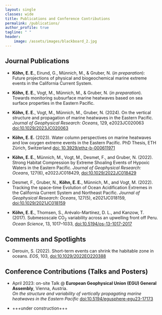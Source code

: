```yaml
---
layout: single
classes: wide
title: Publications and Conference Contributions
permalink: /publications/
author_profile: true
tagline: " "
header:
    image: /assets/images/blackboard_2.jpg
---
```


## Journal Publications

- **Köhn, E. E.**, Eirund, G., Münnich, M., & Gruber, N. (*in preparation*): Future projections of physical and biogeochemical marine extreme events in the California Current System.

- **Köhn, E. E.**, Vogt, M., Münnich, M., & Gruber, N. (*in preparation*). Towards monitoring subsurface marine heatwaves based on sea surface properties in the Eastern Pacific.

- **Köhn, E. E.**, Vogt, M., Münnich, M., Gruber, N. (2024). On the vertical structure and propagation of marine heatwaves in the Eastern Pacific. *Journal of Geophysical Research: Oceans*, 129, e2023JC020063 [doi:10.1029/2023JC020063](https://doi.org/10.1029/2023JC020063)

- **Köhn, E. E.** (2023). Water column perspectives on marine heatwaves and low oxygen extreme events in the Eastern Pacific. PhD Thesis, ETH Zürich, Switzerland [doi: 10.3929/ethz-b-000611971](https://doi.org/10.3929/ethz-b-000611971)

- **Köhn, E. E.**, Münnich, M., Vogt, M., Desmet, F., and Gruber, N. (2022). Strong Habitat Compression by Extreme Shoaling Events of Hypoxic Waters in the Eastern Pacific. *Journal of Geophysical Research: Oceans*, 127(6), e2022JC018429, [doi:10.1029/2022JC018429](https://doi.org/10.1029/2022JC018429)

- Desmet, F., Gruber, N., **Köhn, E. E.**, Münnich, M., and Vogt, M. (2022). Tracking the space-time Evolution of Ocean Acidification Extremes in the California Current System and Northeast Pacific. *Journal of Geophysical Research: Oceans*, 127(5), e2021JC018159, [doi:10.1029/2021JC018159](https://doi.org/10.1029/2021JC018159)

- **Köhn, E. E.**, Thomsen, S., Arévalo-Martínez, D. L., and Kanzow, T. (2017). Submesoscale CO<sub>2</sub> variability across an upwelling front off Peru. *Ocean Science*, 13, 1017–1033, [doi:10.5194/os-13-1017-2017](https://doi.org/10.5194/os-13-1017-2017)

## Comments and Spotlights

- Derouin, S. (2022). Short-term events can shrink the habitable zone in oceans. *EOS*, 103, [doi:10.1029/2022EO220388](https://doi.org/10.1029/2022EO220388)

## Conference Contributions (Talks and Posters)

- April 2023: on-site Talk @ **European Geophysical Union (EGU) General Assembly**, Vienna, Austria.\
*On the structure and variability of vertically propagating marine heatwaves in the Eastern Pacific* [doi:10.5194/egusphere-egu23-17173](https://doi.org/10.5194/egusphere-egu23-17173)

- +++under construction+++